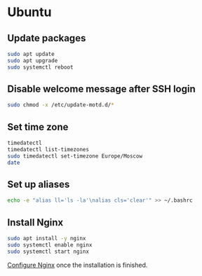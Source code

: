 # Ubuntu

## Update packages

```sh
sudo apt update
sudo apt upgrade
sudo systemctl reboot
```

## Disable welcome message after SSH login

```sh
sudo chmod -x /etc/update-motd.d/*
```

## Set time zone

```sh
timedatectl
timedatectl list-timezones
sudo timedatectl set-timezone Europe/Moscow
date
```

## Set up aliases

```bash
echo -e "alias ll='ls -la'\nalias cls='clear'" >> ~/.bashrc
```

## Install Nginx

```sh
sudo apt install -y nginx
sudo systemctl enable nginx
sudo systemctl start nginx
```

[Configure Nginx](nginx.md) once the installation is finished.
